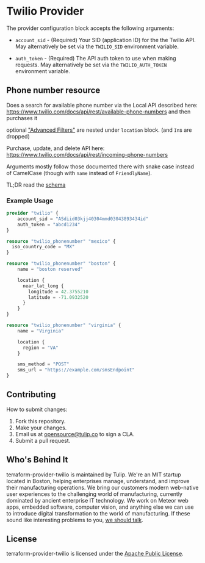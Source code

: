 # Twilio Provider

The provider configuration block accepts the following arguments:

* ``account_sid`` - (Required) Your SID (application ID) for the the Twilio API. May alternatively be set via the
  ``TWILIO_SID`` environment variable.

* ``auth_token`` - (Required) The API auth token to use when making requests. May alternatively
  be set via the ``TWILIO_AUTH_TOKEN`` environment variable.

## Phone number resource

Does a search for available phone number via the Local API described here: https://www.twilio.com/docs/api/rest/available-phone-numbers and then purchases it

optional ["Advanced Filters"](https://www.twilio.com/docs/api/rest/available-phone-numbers#local-get-advanced-filters) are nested under `location` block. (and `In`s are dropped)

Purchase, update, and delete API here:
https://www.twilio.com/docs/api/rest/incoming-phone-numbers

Arguments mostly follow those documented there with snake case instead of CamelCase (though with `name` instead of `FriendlyName`).

TL;DR  read the [schema](https://github.com/tulip/terraform-provider-twilio/blob/master/resource_phonenumber_schema.go)


### Example Usage

```terraform
provider "twilio" {
    account_sid = "ASdiid03kjj40304mmd03043893434id"
    auth_token = "abcd1234"
}

resource "twilio_phonenumber" "mexico" {
  iso_country_code = "MX"
}

resource "twilio_phonenumber" "boston" {
    name = "boston reserved"

    location {
      near_lat_long {
        longitude = 42.3755210
        latitude = -71.0932520
      }
    }
}

resource "twilio_phonenumber" "virginia" {
    name = "Virginia"

    location {
      region = "VA"
    }

    sms_method = "POST"
    sms_url = "https://example.com/smsEndpoint"
}


```
## Contributing

How to submit changes:

1. Fork this repository.
2. Make your changes.
3. Email us at opensource@tulip.co to sign a CLA.
4. Submit a pull request.


## Who's Behind It

terraform-provider-twilio is maintained by Tulip. We're an MIT startup located in Boston, helping enterprises manage, understand, and improve their manufacturing operations. We bring our customers modern web-native user experiences to the challenging world of manufacturing, currently dominated by ancient enterprise IT technology. We work on Meteor web apps, embedded software, computer vision, and anything else we can use to introduce digital transformation to the world of manufacturing. If these sound like interesting problems to you, [we should talk](mailto:jobs@tulip.co).


## License

terraform-provider-twilio is licensed under the [Apache Public License](LICENSE).

